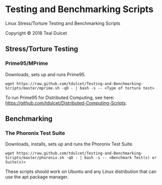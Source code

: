 # Testing and Benchmarking Scripts
Linux Stress/Torture Testing and Benchmarking Scripts

Copyright © 2018 Teal Dulcet

## Stress/Torture Testing

### Prime95/MPrime

Downloads, sets up and runs Prime95.

```
wget https://raw.github.com/tdulcet/Testing-and-Benchmarking-Scripts/master/mprime.sh -qO - | bash -s -- <Type of torture test>
```

To run Prime95 for Distributed Computing, see here: https://github.com/tdulcet/Distributed-Computing-Scripts.

## Benchmarking

### The Phoronix Test Suite

Downloads, installs, sets up and runs the Phoronix Test Suite.

```
wget https://raw.github.com/tdulcet/Testing-and-Benchmarking-Scripts/master/phoronix.sh -qO - | bash -s -- <Benchmark Test(s) or Suite(s)>
```

These scripts should work on Ubuntu and any Linux distribution that can use the apt package manager.
